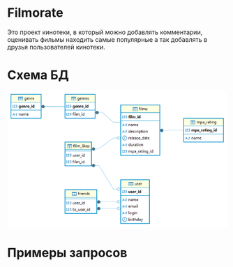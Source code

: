 # Filmorate
Это проект кинотеки, в который можно добавлять комментарии, оценивать фильмы находить самые популярные а так добавлять
в друзья пользователей кинотеки.

# Схема БД
<img alt="Схема БД" src="filmorate.png">

# Примеры запросов